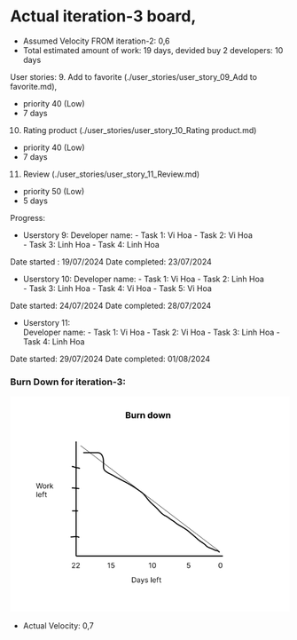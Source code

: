 # Actual iteration-3 board,

* Assumed Velocity FROM iteration-2: 0,6
* Total estimated amount of work: 19 days, devided buy 2 developers: 10 days

User stories:
9. Add to favorite (./user_stories/user_story_09_Add to favorite.md), 
- priority 40 (Low)
- 7 days

10. Rating product (./user_stories/user_story_10_Rating product.md)
- priority 40 (Low)
- 7 days

11. Review (./user_stories/user_story_11_Review.md)
- priority 50 (Low)
- 5 days

Progress:
* Userstory 9: 
Developer name: - Task 1: Vi Hoa
                - Task 2: Vi Hoa  
                - Task 3: Linh Hoa
                - Task 4: Linh Hoa
            
Date started : 19/07/2024
Date completed: 23/07/2024

* Userstory 10: 
Developer name: - Task 1: Vi Hoa 
                - Task 2: Linh Hoa  
                - Task 3: Linh Hoa
                - Task 4: Vi Hoa
                - Task 5: Vi Hoa

Date started: 24/07/2024
Date completed: 28/07/2024

* Userstory 11:  
Developer name: - Task 1: Vi Hoa
                - Task 2: Vi Hoa
                - Task 3: Linh Hoa
                - Task 4: Linh Hoa

Date started: 29/07/2024
Date completed: 01/08/2024

### Burn Down for iteration-3:

![alt text](image-1.png)

* Actual Velocity: 0,7